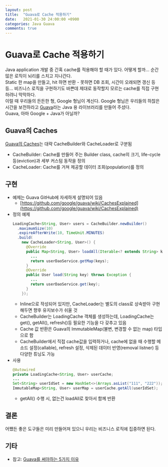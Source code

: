 ```yaml
---
layout: post
title:  "Guava로 Cache 적용하기"
date:   2021-01-30 24:00:00 +0900
categories: Java Guava
comments: true
---
```


# Guava로 Cache 적용하기
Java application 개발 중 간혹 cache를 적용해야 할 때가 있다. 어떻게 할까... 순간 많은 로직이 뇌리를 스치고 지나간다.  
Static 한 map을 만들고, hit 하면 반환 - 못하면 DB 조회, 시간이 오래되면 갱신 등등... 비즈니스 로직을 구현하기도 바쁜데 제대로 동작할지 모르는 cache를 직접 구현하려니 막막하다.  
이럴 때 우리들의 든든한 형, Google 형님이 계신다. Google 형님은 우리들의 하찮은 시간을 보전하라고 [Guava](https://github.com/google/guava)라는 Java 용 라이브러리를 만들어 주셨다.  
Guava, 아마 Google + Java가 아닐까?  

## Guava의 Caches
[Guava의 Caches](https://github.com/google/guava/wiki/CachesExplained)는 대략 CacheBuilder와 CacheLoader로 구분됨  
* CacheBuilder: Cache를 만들어 주는 Builder class, cache의 크기, life-cycle 등(eviction)과 세부 커스텀 동작을 정의
* CacheLoader: Cache를 거쳐 제공할 데이터 조회(population)를 정의

## 구현
* 예제는 Guava GitHub에 자세하게 설명되어 있음
  + [https://github.com/google/guava/wiki/CachesExplained](https://github.com/google/guava/wiki/CachesExplained)  
* 정의 예제
  ~~~ java
  LoadingCache<String, User> users = CacheBuilder.newBuilder()
    .maximumSize(10)
    .expireAfterWrite(10, TimeUnit.MINUTES)
    .build(
      new CacheLoader<String, User>() {
        @Override
        public Map<String, User> loadAll(Iterable<? extends String> keys) throws Exception {
          ...
          return userDaoService.getMap(keys);
        }
        @Override
        public User load(String key) throws Exception {
          ...
          return userDaoService.get(key);
        }
      });
  ~~~
  + Inline으로 작성되어 있지만, CacheLoader는 별도의 class로 상속받아 구현해두면 향후 유지보수가 쉬울 것
  + CacheBuilder는 LoadingCache 객체를 생성하는데, LoadingCache는 get(), getAll(), refresh()등 필요한 기능을 다 갖추고 있음
  + Cache 값 반환은 Guava의 ImmutableMap(불변, 변경할 수 없는 map) 타입으로 함
  + CacheBuilder에서 직접 cache값을 입력하거나, cache에 없을 때 수행할 메소드 설정(callable), refresh 설정, 삭제된 데이터 반영(removal listner) 등 다양한 튜닝도 가능
* 사용
  ~~~ java
  @Autowired
  private LoadingCache<String, User> userCache;
  ...
  Set<String> userIdSet = new HashSet<>(Arrays.asList("111", "222"));
  ImmutableMap<String, User> userMap = userCache.getAll(userIdSet);
  ~~~
  + getAll() 수행 시, 없는건 loadAll로 찾아서 함께 반환

## 결론
어쨌든 좋은 도구들은 미리 만들어져 있으니 우리는 비즈니스 로직에 집중하면 된다.

## 기타
* 참고: [Guava를 써야하는 5가지 이유](https://blog.outsider.ne.kr/710)